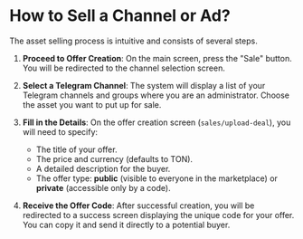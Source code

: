 # How to Sell a Channel or Ad?

The asset selling process is intuitive and consists of several steps.

1.  **Proceed to Offer Creation**: On the main screen, press the "Sale" button. You will be redirected to the channel selection screen.

2.  **Select a Telegram Channel**: The system will display a list of your Telegram channels and groups where you are an administrator. Choose the asset you want to put up for sale.

3.  **Fill in the Details**: On the offer creation screen (`sales/upload-deal`), you will need to specify:
    * The title of your offer.
    * The price and currency (defaults to TON).
    * A detailed description for the buyer.
    * The offer type: **public** (visible to everyone in the marketplace) or **private** (accessible only by a code).

4.  **Receive the Offer Code**: After successful creation, you will be redirected to a success screen displaying the unique code for your offer. You can copy it and send it directly to a potential buyer.